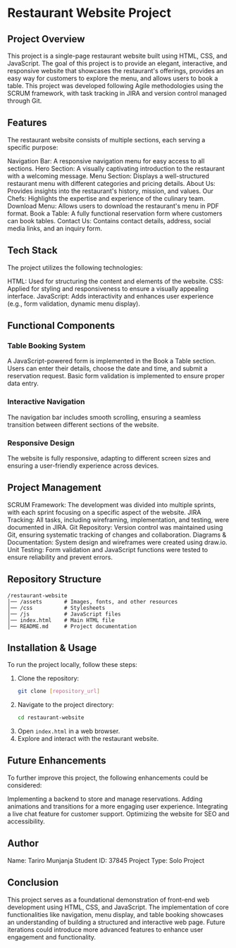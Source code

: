 # Restaurant Website Project

## Project Overview

This project is a single-page restaurant website built using HTML, CSS, and JavaScript. The goal of this project is to provide an elegant, interactive, and responsive website that showcases the restaurant's offerings, provides an easy way for customers to explore the menu, and allows users to book a table. This project was developed following Agile methodologies using the SCRUM framework, with task tracking in JIRA and version control managed through Git.

## Features

The restaurant website consists of multiple sections, each serving a specific purpose:

Navigation Bar: A responsive navigation menu for easy access to all sections.
Hero Section: A visually captivating introduction to the restaurant with a welcoming message.
Menu Section: Displays a well-structured restaurant menu with different categories and pricing details.
About Us: Provides insights into the restaurant's history, mission, and values.
Our Chefs: Highlights the expertise and experience of the culinary team.
Download Menu: Allows users to download the restaurant's menu in PDF format.
Book a Table: A fully functional reservation form where customers can book tables.
Contact Us: Contains contact details, address, social media links, and an inquiry form.

## Tech Stack

The project utilizes the following technologies:

HTML: Used for structuring the content and elements of the website.
CSS: Applied for styling and responsiveness to ensure a visually appealing interface.
JavaScript: Adds interactivity and enhances user experience (e.g., form validation, dynamic menu display).

## Functional Components

### Table Booking System

A JavaScript-powered form is implemented in the Book a Table section. Users can enter their details, choose the date and time, and submit a reservation request. Basic form validation is implemented to ensure proper data entry.

### Interactive Navigation

The navigation bar includes smooth scrolling, ensuring a seamless transition between different sections of the website.

### Responsive Design

The website is fully responsive, adapting to different screen sizes and ensuring a user-friendly experience across devices.

## Project Management

SCRUM Framework: The development was divided into multiple sprints, with each sprint focusing on a specific aspect of the website.
JIRA Tracking: All tasks, including wireframing, implementation, and testing, were documented in JIRA.
Git Repository: Version control was maintained using Git, ensuring systematic tracking of changes and collaboration.
Diagrams & Documentation: System design and wireframes were created using draw.io.
Unit Testing: Form validation and JavaScript functions were tested to ensure reliability and prevent errors.

## Repository Structure

```
/restaurant-website
│── /assets       # Images, fonts, and other resources
│── /css          # Stylesheets
│── /js           # JavaScript files
│── index.html    # Main HTML file
│── README.md     # Project documentation
```

## Installation & Usage

To run the project locally, follow these steps:

1. Clone the repository:
   ```sh
   git clone [repository_url]
   ```
2. Navigate to the project directory:
   ```sh
   cd restaurant-website
   ```
3. Open `index.html` in a web browser.
4. Explore and interact with the restaurant website.

## Future Enhancements

To further improve this project, the following enhancements could be considered:

Implementing a backend to store and manage reservations.
Adding animations and transitions for a more engaging user experience.
Integrating a live chat feature for customer support.
Optimizing the website for SEO and accessibility.

## Author

Name: Tariro Munjanja
Student ID: 37845
Project Type: Solo Project

## Conclusion

This project serves as a foundational demonstration of front-end web development using HTML, CSS, and JavaScript. The implementation of core functionalities like navigation, menu display, and table booking showcases an understanding of building a structured and interactive web page. Future iterations could introduce more advanced features to enhance user engagement and functionality.
